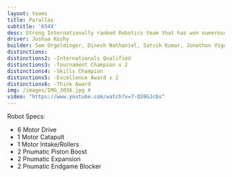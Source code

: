 ```yaml
---
layout: teams
title: Parallax
subtitle: '654X'
desc: Strong Internationally ranked Robotics team that has won numerous awards including best Programming at State.
driver: Joshua Koshy
builder: Sam Orgeldinger, Dinesh Nathaniel, Satvik Kumar, Jonathon Vigo
distinctions: 
distinctions2: -Internationals Qualified
distinctions3: -Tournament Champion x 2
distinctions4: -Skills Champion
distinctions5: -Excellence Award x 2
distinctions6: -Think Award
img: /images/IMG_3036.jpg #
video: "https://www.youtube.com/watch?v=7-QS9GJcbs" 
---
```

Robot Specs:
- 6 Motor Drive
- 1 Motor Catapult
- 1 Motor Intake/Rollers
- 2 Pnumatic Piston Boost
- 2 Pnumatic Expansion
- 2 Pnumatic Endgame Blocker

